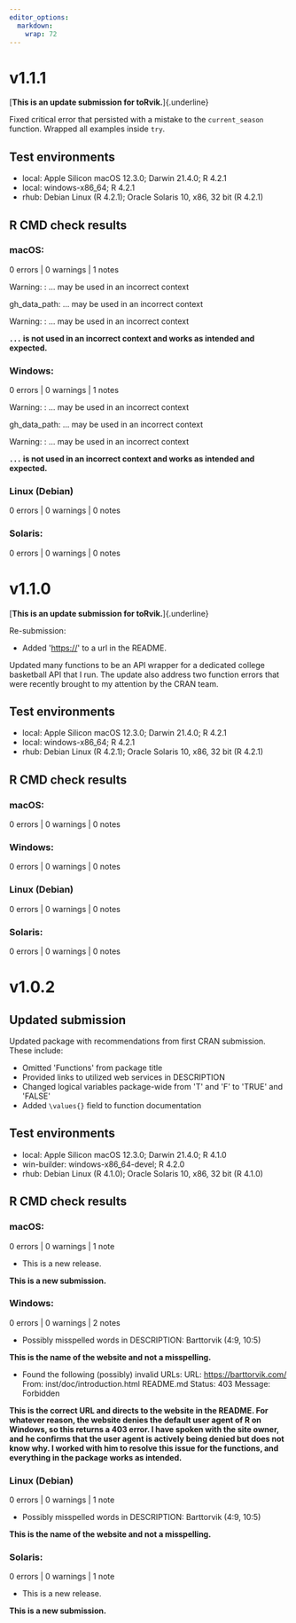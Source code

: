 ```yaml
---
editor_options: 
  markdown: 
    wrap: 72
---
```


# v1.1.1

[**This is an update submission for toRvik.**]{.underline}

Fixed critical error that persisted with a mistake to the
`current_season` function. Wrapped all examples inside `try`.

## Test environments

-   local: Apple Silicon macOS 12.3.0; Darwin 21.4.0; R 4.2.1
-   local: windows-x86_64; R 4.2.1
-   rhub: Debian Linux (R 4.2.1); Oracle Solaris 10, x86, 32 bit (R
    4.2.1)

## R CMD check results

### macOS:

0 errors \| 0 warnings \| 1 notes

Warning: <anonymous>: ... may be used in an incorrect context

gh_data_path: ... may be used in an incorrect context

Warning: <anonymous>: ... may be used in an incorrect context

**`...` is not used in an incorrect context and works as intended and
expected.**

### Windows:

0 errors \| 0 warnings \| 1 notes

Warning: <anonymous>: ... may be used in an incorrect context

gh_data_path: ... may be used in an incorrect context

Warning: <anonymous>: ... may be used in an incorrect context

**`...` is not used in an incorrect context and works as intended and
expected.**

### Linux (Debian)

0 errors \| 0 warnings \| 0 notes

### Solaris:

0 errors \| 0 warnings \| 0 notes

# v1.1.0

[**This is an update submission for toRvik.**]{.underline}

Re-submission:

-   Added '<https://>' to a url in the README.

Updated many functions to be an API wrapper for a dedicated college
basketball API that I run. The update also address two function errors
that were recently brought to my attention by the CRAN team.

## Test environments

-   local: Apple Silicon macOS 12.3.0; Darwin 21.4.0; R 4.2.1
-   local: windows-x86_64; R 4.2.1
-   rhub: Debian Linux (R 4.2.1); Oracle Solaris 10, x86, 32 bit (R
    4.2.1)

## R CMD check results

### macOS:

0 errors \| 0 warnings \| 0 notes

### Windows:

0 errors \| 0 warnings \| 0 notes

### Linux (Debian)

0 errors \| 0 warnings \| 0 notes

### Solaris:

0 errors \| 0 warnings \| 0 notes

# v1.0.2

## Updated submission

Updated package with recommendations from first CRAN submission. These
include:

-   Omitted 'Functions' from package title
-   Provided links to utilized web services in DESCRIPTION
-   Changed logical variables package-wide from 'T' and 'F' to 'TRUE'
    and 'FALSE'
-   Added `\values{}` field to function documentation

## Test environments

-   local: Apple Silicon macOS 12.3.0; Darwin 21.4.0; R 4.1.0
-   win-builder: windows-x86_64-devel; R 4.2.0
-   rhub: Debian Linux (R 4.1.0); Oracle Solaris 10, x86, 32 bit (R
    4.1.0)

## R CMD check results

### macOS:

0 errors \| 0 warnings \| 1 note

-   This is a new release.

**This is a new submission.**

### Windows:

0 errors \| 0 warnings \| 2 notes

-   Possibly misspelled words in DESCRIPTION: Barttorvik (4:9, 10:5)

**This is the name of the website and not a misspelling.**

-   Found the following (possibly) invalid URLs: URL:
    <https://barttorvik.com/> From: inst/doc/introduction.html README.md
    Status: 403 Message: Forbidden

**This is the correct URL and directs to the website in the README. For
whatever reason, the website denies the default user agent of R on
Windows, so this returns a 403 error. I have spoken with the site owner,
and he confirms that the user agent is actively being denied but does
not know why. I worked with him to resolve this issue for the functions,
and everything in the package works as intended.**

### Linux (Debian)

0 errors \| 0 warnings \| 1 note

-   Possibly misspelled words in DESCRIPTION: Barttorvik (4:9, 10:5)

**This is the name of the website and not a misspelling.**

### Solaris:

0 errors \| 0 warnings \| 1 note

-   This is a new release.

**This is a new submission.**
